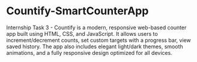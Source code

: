 # Countify-SmartCounterApp
Internship Task 3 - Countify is a modern, responsive web-based counter app built using HTML, CSS, and JavaScript. It allows users to increment/decrement counts, set custom targets with a progress bar, view saved history. The app also includes elegant light/dark themes, smooth animations, and a fully responsive design optimized for all devices.
